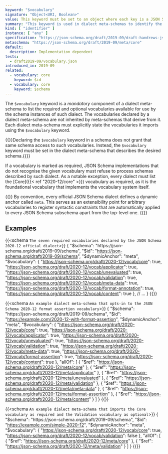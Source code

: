 ```yaml
---
keyword: "$vocabulary"
signature: "Object<URI, Boolean>"
value: This keyword must be set to an object where each key is a JSON Schema vocabulary URI and each value is a boolean that represents whether the corresponding vocabulary is considered optional (false) or required (true)
summary: "This keyword is used in dialect meta-schemas to identify the required and optional vocabularies available for use in schemas described by that dialect."
kind: [ "identifier" ]
instance: [ "any" ]
specification: "https://json-schema.org/draft/2019-09/draft-handrews-json-schema-02#rfc.section.8.1.2"
metaschema: "https://json-schema.org/draft/2019-09/meta/core"
default:
  description: Implementation dependent
tests:
  - draft2019-09/vocabulary.json
introduced_in: 2019-09
related:
  - vocabulary: core
    keyword: $id
  - vocabulary: core
    keyword: $schema
---
```


The `$vocabulary` keyword is a _mandatory_ component of a dialect meta-schema
to list the required and optional vocabularies available for use by the schema
instances of such dialect. The vocabularies declared by a dialect meta-schema
are not inherited by meta-schemas that derive from it. Each dialect meta-schema
must explicitly state the vocabularies it imports using the `$vocabulary`
keyword.

{{<common-pitfall>}}Declaring the `$vocabulary` keyword in a schema does not
grant that same schema access to such vocabularies. Instead, the `$vocabulary`
keyword must be set in the dialect meta-schema that describes the desired
schema.{{</common-pitfall>}}

If a vocabulary is marked as required, JSON Schema implementations that do not
recognise the given vocabulary must refuse to process schemas described by such
dialect. As a notable exception, every dialect must list the [Core]({{< ref
"2020-12/core" >}}) vocabulary as required, as it is the foundational
vocabulary that implements the vocabulary system itself.

{{<learning-more>}} By convention, every official JSON Schema dialect defines a
dynamic anchor called `meta`. This serves as an extensibility point for
arbitrary vocabularies to register syntactic constraints that are automatically
applied to every JSON Schema subschema apart from the top-level one.
{{</learning-more>}}

## Examples

{{<schema `The seven required vocabularies declared by the JSON Schema 2020-12 official dialect`>}}
{
  "$schema": "https://json-schema.org/draft/2019-09/schema",
  "$id": "https://json-schema.org/draft/2019-09/schema",
  "$dynamicAnchor": "meta",
  "$vocabulary": {
    "https://json-schema.org/draft/2020-12/vocab/core": true,
    "https://json-schema.org/draft/2020-12/vocab/applicator": true,
    "https://json-schema.org/draft/2020-12/vocab/unevaluated": true,
    "https://json-schema.org/draft/2020-12/vocab/validation": true,
    "https://json-schema.org/draft/2020-12/vocab/meta-data": true,
    "https://json-schema.org/draft/2020-12/vocab/format-annotation": true,
    "https://json-schema.org/draft/2020-12/vocab/content": true
  },
  // ...
}
{{</schema>}}

{{<schema `An example dialect meta-schema that opts-in to the JSON Schema 2020-12 format assertion vocabulary`>}}
{
  "$schema": "https://json-schema.org/draft/2019-09/schema",
  "$id": "https://example.com/2020-12-with-format-assertion",
  "$dynamicAnchor": "meta",
  "$vocabulary": {
    "https://json-schema.org/draft/2020-12/vocab/core": true,
    "https://json-schema.org/draft/2020-12/vocab/applicator": true,
    "https://json-schema.org/draft/2020-12/vocab/unevaluated": true,
    "https://json-schema.org/draft/2020-12/vocab/validation": true,
    "https://json-schema.org/draft/2020-12/vocab/meta-data": true,
    "https://json-schema.org/draft/2020-12/vocab/format-assertion": true,
    "https://json-schema.org/draft/2020-12/vocab/content": true
  },
  "allOf": [
    { "$ref": "https://json-schema.org/draft/2020-12/meta/core" },
    { "$ref": "https://json-schema.org/draft/2020-12/meta/applicator" },
    { "$ref": "https://json-schema.org/draft/2020-12/meta/unevaluated" },
    { "$ref": "https://json-schema.org/draft/2020-12/meta/validation" },
    { "$ref": "https://json-schema.org/draft/2020-12/meta/meta-data" },
    { "$ref": "https://json-schema.org/draft/2020-12/meta/format-assertion" },
    { "$ref": "https://json-schema.org/draft/2020-12/meta/content" }
  ]
}
{{</schema>}}

{{<schema `An example dialect meta-schema that imports the Core vocabulary as required and the Validation vocabulary as optional`>}}
{
  "$schema": "https://json-schema.org/draft/2019-09/schema",
  "$id": "https://example.com/simple-2020-12",
  "$dynamicAnchor": "meta",
  "$vocabulary": {
    "https://json-schema.org/draft/2020-12/vocab/core": true,
    "https://json-schema.org/draft/2020-12/vocab/validation": false
  },
  "allOf": [
    { "$ref": "https://json-schema.org/draft/2020-12/meta/core" },
    { "$ref": "https://json-schema.org/draft/2020-12/meta/validation" }
  ]
}
{{</schema>}}
